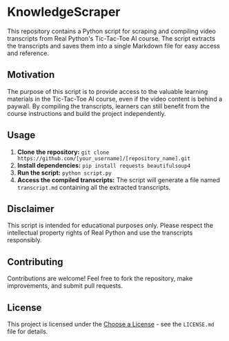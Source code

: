 # KnowledgeScraper

This repository contains a Python script for scraping and compiling video transcripts from Real Python's Tic-Tac-Toe AI course. The script extracts the transcripts and saves them into a single Markdown file for easy access and reference.

## Motivation

The purpose of this script is to provide access to the valuable learning materials in the Tic-Tac-Toe AI course, even if the video content is behind a paywall. By compiling the transcripts, learners can still benefit from the course instructions and build the project independently.

## Usage

1. **Clone the repository:** `git clone https://github.com/[your_username]/[repository_name].git`
2. **Install dependencies:** `pip install requests beautifulsoup4`
3. **Run the script:** `python script.py`
4. **Access the compiled transcripts:** The script will generate a file named `transcript.md` containing all the extracted transcripts.

## Disclaimer

This script is intended for educational purposes only. Please respect the intellectual property rights of Real Python and use the transcripts responsibly.

## Contributing

Contributions are welcome! Feel free to fork the repository, make improvements, and submit pull requests. 

## License

This project is licensed under the [Choose a License](https://choosealicense.com/) - see the `LICENSE.md` file for details.